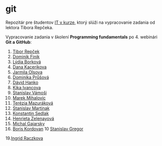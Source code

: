 # git
Repozitár pre študentov [IT v kurze](https://www.itvkurze.sk/), ktorý slúži na vypracovanie zadania od lektora Tibora Repčeka.

Vypracovanie zadania v školení **Programming fundamentals** po 4. webinári **Git a GitHub**:

1. [Tibor Repček](https://github.com/tiborepcek)
2. [Dominik Finik](https://github.com/FinikDominik)
2. [Lýdia Borková](https://github.com/borlyd)
4. [Dana Kacerikova](https://github.com/DanaKacerikova)
3. [Jarmila Olsova](https://github.com/JarmilaOlsova)
1. [Dominika Průšová](https://github.com/domcik111)
5. [Dávid Hanko](https://github.com/DaveMLG)
6. [Kika Ivancova](https://github.com/kikaSK86)
7. [Stanislav Vámoši](https://github.com/Magor128)
7. [Marek Mihalovic](https://github.com/Mihi-no)
9. [Terézia Mazuráková](https://github.com/Terezia-coder)
7. [Stanislav Martinak](https://github.com/Stanle21)
12. [Konstantin Sedlak](https://github.com/Konstantin-KS)
6.  [Henrieta Zelenayová](https://github.com/HeZe)
8. [Michal Gajarsky](https://github.com/MichalGajarsky)
13. [Boris Kordovan](https://github.com/borisGgg)
10 [Stanislav Gregor](https://github.com/SerpentPoetry)

19.[Ingrid Raczkova](https://github.com/ingridRA2021)

